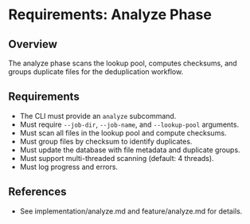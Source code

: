 # Requirements: Analyze Phase

## Overview
The analyze phase scans the lookup pool, computes checksums, and groups duplicate files for the deduplication workflow.

## Requirements
- The CLI must provide an `analyze` subcommand.
- Must require `--job-dir`, `--job-name`, and `--lookup-pool` arguments.
- Must scan all files in the lookup pool and compute checksums.
- Must group files by checksum to identify duplicates.
- Must update the database with file metadata and duplicate groups.
- Must support multi-threaded scanning (default: 4 threads).
- Must log progress and errors.

## References
- See implementation/analyze.md and feature/analyze.md for details.
